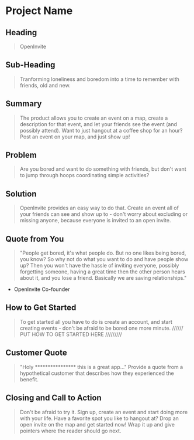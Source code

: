 # Project Name #

<!-- 
> This material was originally posted [here](http://www.quora.com/What-is-Amazons-approach-to-product-development-and-product-management). It is reproduced here for posterities sake.

There is an approach called "working backwards" that is widely used at Amazon. They work backwards from the customer, rather than starting with an idea for a product and trying to bolt customers onto it. While working backwards can be applied to any specific product decision, using this approach is especially important when developing new products or features.

For new initiatives a product manager typically starts by writing an internal press release announcing the finished product. The target audience for the press release is the new/updated product's customers, which can be retail customers or internal users of a tool or technology. Internal press releases are centered around the customer problem, how current solutions (internal or external) fail, and how the new product will blow away existing solutions.

If the benefits listed don't sound very interesting or exciting to customers, then perhaps they're not (and shouldn't be built). Instead, the product manager should keep iterating on the press release until they've come up with benefits that actually sound like benefits. Iterating on a press release is a lot less expensive than iterating on the product itself (and quicker!).

If the press release is more than a page and a half, it is probably too long. Keep it simple. 3-4 sentences for most paragraphs. Cut out the fat. Don't make it into a spec. You can accompany the press release with a FAQ that answers all of the other business or execution questions so the press release can stay focused on what the customer gets. My rule of thumb is that if the press release is hard to write, then the product is probably going to suck. Keep working at it until the outline for each paragraph flows. 

Oh, and I also like to write press-releases in what I call "Oprah-speak" for mainstream consumer products. Imagine you're sitting on Oprah's couch and have just explained the product to her, and then you listen as she explains it to her audience. That's "Oprah-speak", not "Geek-speak".

Once the project moves into development, the press release can be used as a touchstone; a guiding light. The product team can ask themselves, "Are we building what is in the press release?" If they find they're spending time building things that aren't in the press release (overbuilding), they need to ask themselves why. This keeps product development focused on achieving the customer benefits and not building extraneous stuff that takes longer to build, takes resources to maintain, and doesn't provide real customer benefit (at least not enough to warrant inclusion in the press release).
 -->
 
## Heading ##
  > OpenInvite

## Sub-Heading ##
  > Tranforming loneliness and boredom into a time to remember with friends, old and new. 

## Summary ##
  > The product allows you to create an event on a map, create a description for that event, and let your friends see the event (and possibly attend). Want to just hangout at a coffee shop for an hour? Post an event on your map, and just show up!


## Problem ##
  > Are you bored and want to do something with friends, but don't want to jump through hoops coordinating simple activities?

## Solution ##
  > OpenInvite provides an easy way to do that. Create an event all of your friends can see and show up to - don't worry about excluding or missing anyone, because everyone is invited to an open invite. 

## Quote from You ##
  > "People get bored, it's what people do. But no one likes being bored, you know? So why not do what you want to do and have people show up? Then you won't have the hassle of inviting everyone, possibly forgetting someone, having a great time then the other person hears about it, and you lose a friend. Basically we are saving relationships."
   - OpenInvite Co-founder

## How to Get Started ##
  > To get started all you have to do is create an account, and start creating events - don't be afraid to be bored one more minute.
 ////// PUT HOW TO GET STARTED HERE /////////

## Customer Quote ##
  > "Holy **************** this is a great app..."
  > Provide a quote from a hypothetical customer that describes how they experienced the benefit.

## Closing and Call to Action ##
  > Don't be afraid to try it. Sign up, create an event and start doing more with your life. Have a favorite spot you like to hangout at? Drop an open invite on the map and get started now!
  > Wrap it up and give pointers where the reader should go next.

